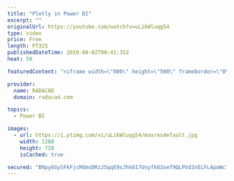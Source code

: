 ```yaml
---
title: "Plotly in Power BI"
excerpt: ""
originalUrl: https://youtube.com/watch?v=uLikWluqg54
type: video
price: Free
length: PT32S
publishedDateTime: 2019-08-02T00:41:35Z
heat: 50

featuredContent: "<iframe width=\"800\" height=\"500\" frameborder=\"0\" src=\"https://www.youtube.com/embed/uLikWluqg54\" allow=\"accelerometer; autoplay; encrypted-media; gyroscope; picture-in-picture\" allowfullscreen></iframe>"

provider:
  name: RADACAD
  domain: radacad.com

topics:
  - Power BI

images:
  - url: https://i.ytimg.com/vi/uLikWluqg54/maxresdefault.jpg
    width: 1280
    height: 720
    isCached: true

secured: "B9py6GySFkFjcMdmxDRzJ5qqE9sJhk617UnyfkO2oef9QLPVd2nELFL4poWc1Pc+gMjDgvhl7t6tVp6dr0G+mEbWV3/GwYHgNBRJuIS38O3rXOfTk2bNQmFxG1OBBe3DZSCNojErB/k8uEY7iTi9ItvXfCpI/iiLEBkRAO/jZQAAm98/rJQ32Q24/T6BBNVBaPepazb8ZCuSvviTcdVGXq2rroORHA76iVfNbQsdcoLzMbaTvLOW3NvZ5oqvuW//KSxQZ+JoWy9WzAQaqiWjctp5bFtVuDiS13U+ia+8hABpbWK01lEAZq+Or2dAKm5OWDJorXE6kBT27ThaAeMsM5Zfp14vSAHyrs1u9C0hiakL4moN/Fb23vAmPEHWbQ23x/OExFCVNEhkB1r/V1jJV8pjEYeCxB4Pt+AXQ316TsU=;7XMfnJtby73p0jqin80Zrw=="
---
```


